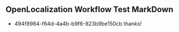 ## OpenLocalization Workflow Test MarkDown
* 494f8984-f64d-4a4b-b9f6-823b9be150cb 
thanks!<!--HONumber=Mar16_HO3-->
